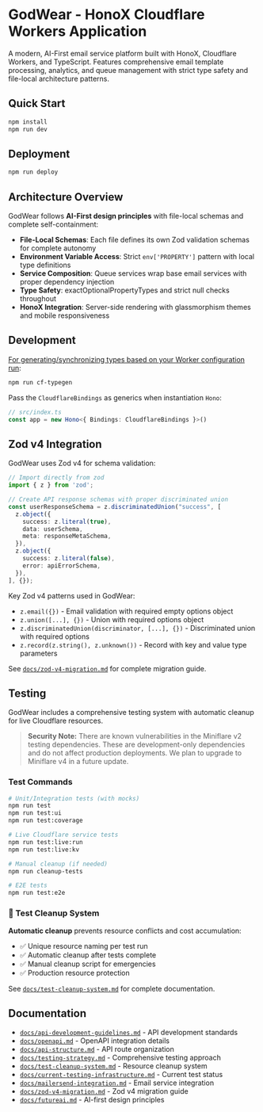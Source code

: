 # GodWear - HonoX Cloudflare Workers Application

A modern, AI-First email service platform built with HonoX, Cloudflare Workers, and TypeScript. Features comprehensive email template processing, analytics, and queue management with strict type safety and file-local architecture patterns.

## Quick Start

```bash
npm install
npm run dev
```

## Deployment

```bash
npm run deploy
```

## Architecture Overview

GodWear follows **AI-First design principles** with file-local schemas and complete self-containment:

- **File-Local Schemas**: Each file defines its own Zod validation schemas for complete autonomy
- **Environment Variable Access**: Strict `env['PROPERTY']` pattern with local type definitions
- **Service Composition**: Queue services wrap base email services with proper dependency injection
- **Type Safety**: exactOptionalPropertyTypes and strict null checks throughout
- **HonoX Integration**: Server-side rendering with glassmorphism themes and mobile responsiveness

## Development

[For generating/synchronizing types based on your Worker configuration run](https://developers.cloudflare.com/workers/wrangler/commands/#types):

```bash
npm run cf-typegen
```

Pass the `CloudflareBindings` as generics when instantiation `Hono`:

```ts
// src/index.ts
const app = new Hono<{ Bindings: CloudflareBindings }>()
```

## Zod v4 Integration

GodWear uses Zod v4 for schema validation:

```ts
// Import directly from zod
import { z } from 'zod';

// Create API response schemas with proper discriminated union
const userResponseSchema = z.discriminatedUnion("success", [
  z.object({
    success: z.literal(true),
    data: userSchema,
    meta: responseMetaSchema,
  }),
  z.object({
    success: z.literal(false),
    error: apiErrorSchema,
  }),
], {});
```

Key Zod v4 patterns used in GodWear:
- `z.email({})` - Email validation with required empty options object
- `z.union([...], {})` - Union with required options object
- `z.discriminatedUnion(discriminator, [...], {})` - Discriminated union with required options
- `z.record(z.string(), z.unknown())` - Record with key and value type parameters

See [`docs/zod-v4-migration.md`](./docs/zod-v4-migration.md) for complete migration guide.

## Testing

GodWear includes a comprehensive testing system with automatic cleanup for live Cloudflare resources.

> **Security Note:** There are known vulnerabilities in the Miniflare v2 testing dependencies. These are development-only dependencies and do not affect production deployments. We plan to upgrade to Miniflare v4 in a future update.

### Test Commands

```bash
# Unit/Integration tests (with mocks)
npm run test
npm run test:ui
npm run test:coverage

# Live Cloudflare service tests
npm run test:live:run
npm run test:live:kv

# Manual cleanup (if needed)
npm run cleanup-tests

# E2E tests
npm run test:e2e
```

### 🧹 Test Cleanup System

**Automatic cleanup** prevents resource conflicts and cost accumulation:
- ✅ Unique resource naming per test run
- ✅ Automatic cleanup after tests complete
- ✅ Manual cleanup script for emergencies
- ✅ Production resource protection

See [`docs/test-cleanup-system.md`](./docs/test-cleanup-system.md) for complete documentation.

## Documentation

- [`docs/api-development-guidelines.md`](./docs/api-development-guidelines.md) - API development standards
- [`docs/openapi.md`](./docs/openapi.md) - OpenAPI integration details
- [`docs/api-structure.md`](./docs/api-structure.md) - API route organization
- [`docs/testing-strategy.md`](./docs/testing-strategy.md) - Comprehensive testing approach
- [`docs/test-cleanup-system.md`](./docs/test-cleanup-system.md) - Resource cleanup system
- [`docs/current-testing-infrastructure.md`](./docs/current-testing-infrastructure.md) - Current test status
- [`docs/mailersend-integration.md`](./docs/mailersend-integration.md) - Email service integration
- [`docs/zod-v4-migration.md`](./docs/zod-v4-migration.md) - Zod v4 migration guide
- [`docs/futureai.md`](./docs/futureai.md) - AI-first design principles
